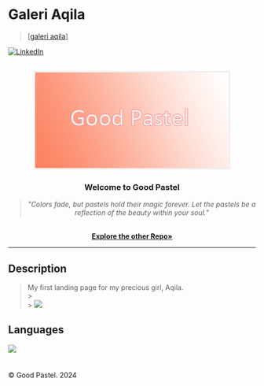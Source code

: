 # Galeri Aqila

> [[galeri aqila](https://aqilamahes.rf.gd/?i=1)]

[![LinkedIn][linkedin-shield]][linkedin-url]

<br />
<div align="center">
  <a href="https://github.com/good-pastel/good-pastel.github.io">
    <img src="https://raw.githubusercontent.com/good-pastel/good-pastel.github.io/main/img/header.png" alt="Header" width="400" height="200">
  </a>

  <h3 align="center">Welcome to Good Pastel</h3>

  <p align="center">
   <blockquote><i>"Colors fade, but pastels hold their magic forever. Let the pastels be a reflection of the beauty within your soul."</i></blockquote>
   <br />
    <a href="https://github.com/good-pastel?tab=repositories"><strong>Explore the other Repo»</strong></a>
  </p>
</div>

---

## Description

> My first landing page for my precious girl, Aqila.
> <br> > <br> > <img src="https://i.ibb.co/7XXq1R6/photo-3.png">

## Languages

<img src="https://i.ibb.co/F6XwY0C/1.png">
<br>
<br>
<br>
&copy Good Pastel. 2024

<!-- MARKDOWN LINKS & IMAGES -->

[linkedin-shield]: https://svgur.com/i/12Gy.svg
[linkedin-url]: https://linkedin.com/in/deviyool
[aqila]: https://aqilamahes.rf.gd/img/photo-1.jpg/
